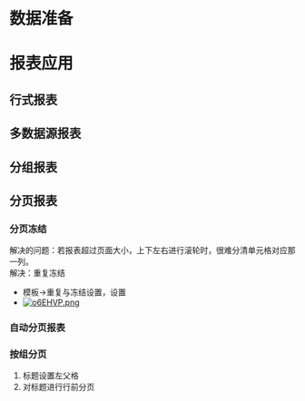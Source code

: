 # 数据准备
# 报表应用
## 行式报表
## 多数据源报表
## 分组报表
## 分页报表
### 分页冻结
解决的问题：若报表超过页面大小，上下左右进行滚轮时，很难分清单元格对应那一列。  
解决：重复冻结  
- 模板->重复与冻结设置，设置
- [![o6EHVP.png](https://s4.ax1x.com/2021/12/07/o6EHVP.png)](https://imgtu.com/i/o6EHVP)
### 自动分页报表
### 按组分页
1. 标题设置左父格
2. 对标题进行行前分页
### 